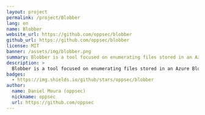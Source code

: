 ```yaml
---
layout: project
permalink: /project/Blobber
lang: en
name: Blobber
website_url: https://github.com/oppsec/blobber
github_url: https://github.com/oppsec/blobber
license: MIT
banner: /assets/img/blobber.png
summary: Blobber is a tool focused on enumerating files stored in an Azure Blob Storage Service with anonymous access enabled.
description: >
  Blobber is a tool focused on enumerating files stored in an Azure Blob Storage Service with anonymous access enabled.
badges:
  - https://img.shields.io/github/stars/oppsec/blobber
author:
  name: Daniel Moura (oppsec)
  nickname: oppsec
  url: https://github.com/oppsec
---
```

